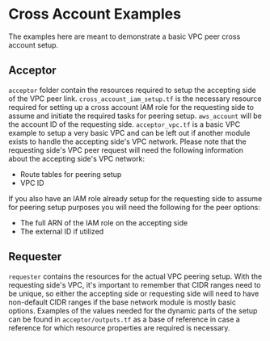 # Cross Account Examples

The examples here are meant to demonstrate a basic VPC peer cross account setup.

## Acceptor

`acceptor` folder contain the resources required to setup the accepting side of the VPC peer link. `cross_account_iam_setup.tf` is the necessary resource required for setting up a cross account IAM role for the requesting side to assume and initiate the required tasks for peering setup. `aws_account` will be the account ID of the requesting side. `acceptor_vpc.tf` is a basic VPC example to setup a very basic VPC and can be left out if another module exists to handle the accepting side's VPC network. Please note that the requesting side's VPC peer request will need the following information about the accepting side's VPC network:

* Route tables for peering setup
* VPC ID

If you also have an IAM role already setup for the requesting side to assume for peering setup purposes you will need the following for the peer options:

* The full ARN of the IAM role on the accepting side
* The external ID if utilized

## Requester

`requester` contains the resources for the actual VPC peering setup. With the requesting side's VPC, it's important to remember that CIDR ranges need to be unique, so either the accepting side or requesting side will need to have non-default CIDR ranges if the base network module is mostly basic options. Examples of the values needed for the dynamic parts of the setup can be found in `acceptor/outputs.tf` as a base of reference in case a reference for which resource properties are required is necessary.
